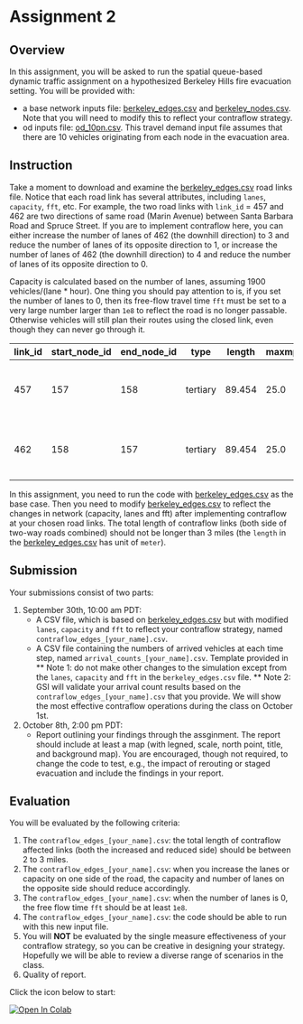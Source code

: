 # Assignment 2

## Overview
In this assignment, you will be asked to run the spatial queue-based dynamic traffic assignment on a hypothesized Berkeley Hills fire evacuation setting. You will be provided with:
* a base network inputs file: [berkeley_edges.csv](https://raw.githubusercontent.com/UCB-CE170a/Fall2020/master/traffic_data/north_berkeley_edges_clean.csv) and [berkeley_nodes.csv](https://raw.githubusercontent.com/UCB-CE170a/Fall2020/master/traffic_data/north_berkeley_nodes_clean.csv). Note that you will need to modify this to reflect your contraflow strategy.
* od inputs file: [od_10pn.csv](https://raw.githubusercontent.com/UCB-CE170a/Fall2020/master/traffic_data/od_10pn.csv). This travel demand input file assumes that there are 10 vehicles originating from each node in the evacuation area.

## Instruction
Take a moment to download and examine the [berkeley_edges.csv](https://raw.githubusercontent.com/UCB-CE170a/Fall2020/master/traffic_data/north_berkeley_edges_clean.csv) road links file. Notice that each road link has several attributes, including `lanes`, `capacity`, `fft`, etc. For example, the two road links with `link_id` = 457 and 462 are two directions of same road (Marin Avenue) between Santa Barbara Road and Spruce Street. If you are to implement contraflow here, you can either increase the number of lanes of 462 (the downhill direction) to 3 and reduce the number of lanes of its opposite direction to 1, or increase the number of lanes of 462 (the downhill direction) to 4 and reduce the number of lanes of its opposite direction to 0.

Capacity is calculated based on the number of lanes, assuming 1900 vehicles/(lane * hour). One thing you should pay attention to is, if you set the number of lanes to 0, then its free-flow travel time `fft` must be set to a very large number larger than `1e8` to reflect the road is no longer passable. Otherwise vehicles will still plan their routes using the closed link, even though they can never go through it.

|link_id  | start_node_id| end_node_id  |  type   | length  |maxmph   |lanes    | capacity| fft         | ... |
|---------|--------------|--------------|---------|---------|---------|---------|---------|-------------|-----|
|457      |157           |158           |tertiary |89.454   |25.0     |2        |3800     |8.0041292304 |-----|
|462      |158           |157           |tertiary |89.454   |25.0     |2        |3800     |8.0041292304 |-----|

In this assignment, you need to run the code with [berkeley_edges.csv](https://raw.githubusercontent.com/UCB-CE170a/Fall2020/master/traffic_data/north_berkeley_edges_clean.csv) as the base case. Then you need to modify [berkeley_edges.csv](https://raw.githubusercontent.com/UCB-CE170a/Fall2020/master/traffic_data/north_berkeley_edges_clean.csv) to reflect the changes in network (capacity, lanes and fft) after implementing contraflow at your chosen road links. The total length of contraflow links (both side of two-way roads combined) should not be longer than 3 miles (the `length` in the [berkeley_edges.csv](https://raw.githubusercontent.com/UCB-CE170a/Fall2020/master/traffic_data/north_berkeley_edges_clean.csv) has unit of `meter`).


## Submission
Your submissions consist of two parts:
1. September 30th, 10:00 am PDT: 
    * A CSV file, which is based on [berkeley_edges.csv](https://raw.githubusercontent.com/UCB-CE170a/Fall2020/master/traffic_data/north_berkeley_edges_clean.csv) but with modified `lanes`, `capacity` and `fft` to reflect your contraflow strategy, named `contraflow_edges_[your_name].csv`.
    * A CSV file containing the numbers of arrived vehicles at each time step, named `arrival_counts_[your_name].csv`. Template provided in 
    ** Note 1: do not make other changes to the simulation except from the `lanes`, `capacity` and `fft` in the `berkeley_edges.csv` file.
    ** Note 2: GSI will validate your arrival count results based on the `contraflow_edges_[your_name].csv` that you provide. We will show the most effective contraflow operations during the class on October 1st.
2. October 8th, 2:00 pm PDT:
    * Report outlining your findings through the assginment. The report should include at least a map (with legned, scale, north point, title, and background map). You are encouraged, though not required, to change the code to test, e.g., the impact of rerouting or staged evacuation and include the findings in your report.

## Evaluation
You will be evaluated by the following criteria:
1. The `contraflow_edges_[your_name].csv`: the total length of contraflow affected links (both the increased and reduced side) should be between 2 to 3 miles.
2. The `contraflow_edges_[your_name].csv`: when you increase the lanes or capacity on one side of the road, the capacity and number of lanes on the opposite side should reduce accordingly.
3. The `contraflow_edges_[your_name].csv`: when the number of lanes is 0, the free flow time `fft` should be at least `1e8`.
4. The `contraflow_edges_[your_name].csv`: the code should be able to run with this new input file.
5. You will **NOT** be evaluated by the single measure effectiveness of your contraflow strategy, so you can be creative in designing your strategy. Hopefully we will be able to review a diverse range of scenarios in the class.
6. Quality of report.

Click the icon below to start:

[![Open In Colab](https://colab.research.google.com/assets/colab-badge.svg)](https://colab.research.google.com/github/UCB-CE170a/Fall2020/blob/master/homeworks/hw2/Assignment2.ipynb)
